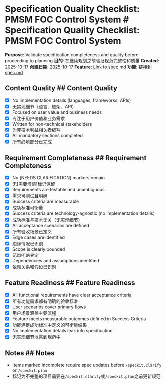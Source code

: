 # Specification Quality Checklist: PMSM FOC Control System    # Specification Quality Checklist: PMSM FOC Control System

**Purpose**: Validate specification completeness and quality before proceeding to planning
**目的**: 在继续规划之前验证规范完整性和质量
**Created**: 2025-10-17
**创建日期**: 2025-10-17
**Feature**: [Link to spec.md](../spec.md)
**功能**: [链接到spec.md](../spec.md)

## Content Quality    ## Content Quality

- [x] No implementation details (languages, frameworks, APIs)
- [x] 无实现细节（语言、框架、API）
- [x] Focused on user value and business needs
- [x] 专注于用户价值和业务需求
- [x] Written for non-technical stakeholders
- [x] 为非技术利益相关者编写
- [x] All mandatory sections completed
- [x] 所有必填部分已完成

## Requirement Completeness    ## Requirement Completeness

- [x] No [NEEDS CLARIFICATION] markers remain
- [x] 无[需要澄清]标记保留
- [x] Requirements are testable and unambiguous
- [x] 需求可测试且明确
- [x] Success criteria are measurable
- [x] 成功标准可衡量
- [x] Success criteria are technology-agnostic (no implementation details)
- [x] 成功标准与技术无关（无实现细节）
- [x] All acceptance scenarios are defined
- [x] 所有验收场景已定义
- [x] Edge cases are identified
- [x] 边缘情况已识别
- [x] Scope is clearly bounded
- [x] 范围明确界定
- [x] Dependencies and assumptions identified
- [x] 依赖关系和假设已识别

## Feature Readiness    ## Feature Readiness

- [x] All functional requirements have clear acceptance criteria
- [x] 所有功能需求都有明确的验收标准
- [x] User scenarios cover primary flows
- [x] 用户场景涵盖主要流程
- [x] Feature meets measurable outcomes defined in Success Criteria
- [x] 功能满足成功标准中定义的可衡量结果
- [x] No implementation details leak into specification
- [x] 无实现细节泄露到规范中

## Notes    ## Notes

- Items marked incomplete require spec updates before `/speckit.clarify` or `/speckit.plan`
- 标记为不完整的项目需要在`/speckit.clarify`或`/speckit.plan`之前更新规范